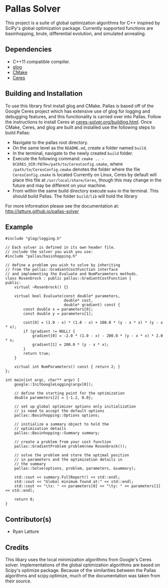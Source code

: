 Pallas Solver
=============

This project is a suite of global optimization algorithms for C++ inspired by SciPy's global optimization package.
Currently supported functions are basinhopping, brute, differential evolution, and simulated annealing.

Dependencies
------------
 * C++11 compatible compiler.
 * [glog](https://github.com/google/glog)
 * [CMake](http://www.cmake.org/)
 * [Ceres](http://ceres-solver.org/)

Building and Installation
-------------------------
To use this library first install glog and CMake. Pallas is based off of the Google Ceres project which has extensive
use of glog for logging and debugging features, and this functionality is carried over into Pallas. Follow the
instructions to install Ceres at <a href="http://ceres-solver.org/building.html">ceres-solver.org/building.html</a>.
Once CMake, Ceres, and glog are built and installed use the following steps to build Pallas:
  * Navigate to the pallas root directory.
  * On the same level as the `README.md`, create a folder named `build`.
  * In the terminal, navigate to the newly created `build` folder.
  * Execute the following command: `cmake .. -DCERES_DIR:PATH=/path/to/CeresConfig.cmake`, where
      `/path/to/CeresConfig.cmake` denotes the folder where the file `CeresConfig.cmake` is located
      Currently on Linux, Ceres by default will place this file at `/usr/local/share/Ceres`, though
      this may change in the future and may be different on your machine.
  * From within the same build directory execute `make` in the terminal.
This should build Pallas. The folder `build/lib` will hold the library

For more information please see the documentation at: http://latture.github.io/pallas-solver

Example
-------

    #include "glog/logging.h"

    // Each solver is defined in its own header file.
    // include the solver you wish you use:
    #include "pallas/basinhopping.h"

    // define a problem you wish to solve by inheriting
    // from the pallas::GradientCostFunction interface
    // and implementing the Evaluate and NumParameters methods.
    class Rosenbrock : public pallas::GradientCostFunction {
    public:
        virtual ~Rosenbrock() {}

        virtual bool Evaluate(const double* parameters,
                              double* cost,
                              double* gradient) const {
            const double x = parameters[0];
            const double y = parameters[1];

            cost[0] = (1.0 - x) * (1.0 - x) + 100.0 * (y - x * x) * (y - x * x);
            if (gradient != NULL) {
                gradient[0] = -2.0 * (1.0 - x) - 200.0 * (y - x * x) * 2.0 * x;
                gradient[1] = 200.0 * (y - x * x);
            }
            return true;
        }

        virtual int NumParameters() const { return 2; }
    };

    int main(int argc, char** argv) {
        google::InitGoogleLogging(argv[0]);

        // define the starting point for the optimization
        double parameters[2] = {-1.2, 0.0};

        // set up global optimizer options only initialization
        // is need to accept the default options
        pallas::Basinhopping::Options options;

        // initialize a summary object to hold the
        // optimization details
        pallas::Basinhopping::Summary summary;

        // create a problem from your cost function
        pallas::GradientProblem problem(new Rosenbrock());

        // solve the problem and store the optimal position
        // in parameters and the optimization details in
        // the summary
        pallas::Solve(options, problem, parameters, &summary);

        std::cout << summary.FullReport() << std::endl;
        std::cout << "Global minimum found at:" << std::endl;
        std::cout << "\tx: " << parameters[0] << "\ty: " << parameters[1] << std::endl;

        return 0;
    }

Contributor(s)
------------
 * Ryan Latture

Credits
-------
This libary uses the local minimization algorithms from Google's Ceres solver.
Implementations of the global optimization algorithms are based on Scipy's
optimize package. Because of the similarities between the Pallas algorithms
and scipy.optimize, much of the documentation was taken from their source.
